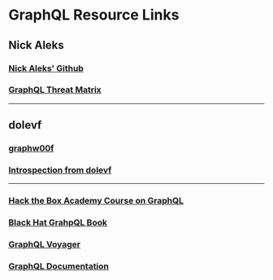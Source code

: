 # GraphQL Resource Links<a id='1.o'></a>
## Nick Aleks
### [Nick Aleks' Github](https://github.com/nicholasaleks)
### [GraphQL Threat Matrix](https://github.com/nicholasaleks/graphql-threat-matrix?tab=readme-ov-file)
***
## dolevf
### [graphw00f](https://github.com/dolevf/graphw00f)
### [Introspection from dolevf](https://github.com/dolevf/Black-Hat-GraphQL/blob/master/queries/introspection_query.txt)
***
### [Hack the Box Academy Course on GraphQL](https://academy.hackthebox.com/module/271/section/3127)
### [Black Hat GrahpQL Book](https://nostarch.com/black-hat-graphql)
### [GraphQL Voyager](https://graphql-kit.com/graphql-voyager/)
### [GraphQL Documentation](https://graphql.org/learn/)
